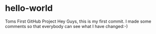 # hello-world
Toms First GitHub Project
Hey Guys, this is my first commit. I made some comments so that everybody can see what I have changed:-)
